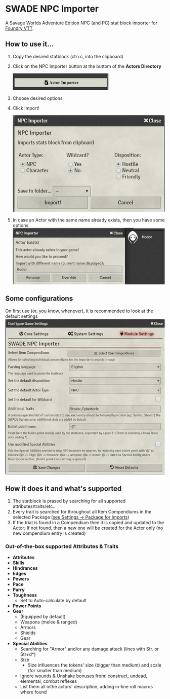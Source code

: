 # SWADE NPC Importer

A Savage Worlds Adventure Edition NPC (and PC) stat block importer for [Foundry VTT](https://foundryvtt.com/).

## How to use it...

1. Copy the desired statblock (ctr+c, into the clipboard)
2. Click on the NPC Importer button at the buttom of the **Actors Directory**

    ![NPC Importer Button](./readme_images/ActorImporterButton.png)
3. Choose desired options
4. Click Import!

    ![NPC Importer Dialogue](./readme_images/ActorImportDialogue.png)
5. In case an Actor with the same name already exists, then you have some options
    ![NPC Importer Dialogue](./readme_images/WhatToDoDialogue.png)

## Some configurations

On first use (or, you know, whenever), it is recommended to look at the default settings
    ![NPC Importer Settings](./readme_images/NpcImporterSettings.png)

## How it does it and what's supported

1. The statblock is prased by searching for all supported attributes/traits/etc..
2. Every trait is searched for throughout all Item Compendiums in the selected Package ([see Settings -> Package for Imports](#some-configurations))
3. If the triat is found in a Compendium then it is copied and updated to the Actor; If not found, then a new one will be created for the Actor only (no new compendium entry is created)

### Out-of-the-box supported Attributes & Traits

- **Attributes**
- **Skills**
- **Hindrances**
- **Edges**
- **Powers**
- **Pace**
- **Parry**
- **Toughness**
  - Set to Auto-calculate by default
- **Power Points**
- **Gear**
  - (Equipped by default)
  - Weapons (melee & ranged)
  - Armors
  - Shields
  - Gear
- **Special Abilities**
  - Searching for "Armor" and/or any damage attack (lines with Str. or Str+d*)
  - Size
    - Size influences the tokens' size (bigger than medium) and scale (for smaller than medium)
  - Ignore wounds & Unshake bonuses from: construct, undead, elemental, combat reflexes
  - List them all inthe actors' description, adding in-line roll macros where found

